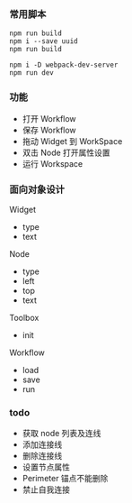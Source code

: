 ### 常用脚本

```
npm run build
npm i --save uuid
npm run build

npm i -D webpack-dev-server
npm run dev
```

### 功能

- 打开 Workflow
- 保存 Workflow
- 拖动 Widget 到 WorkSpace
- 双击 Node 打开属性设置
- 运行 Workspace


### 面向对象设计

Widget
- type
- text

Node
- type
- left
- top
- text

Toolbox
- init

Workflow
- load
- save
- run

### todo

- 获取 node 列表及连线
- 添加连接线
- 删除连接线
- 设置节点属性
- Perimeter 锚点不能删除
- 禁止自我连接